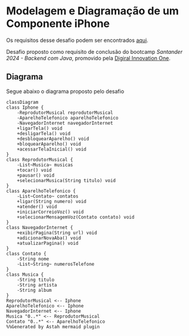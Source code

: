# Modelagem e Diagramação de um Componente iPhone

Os requisitos desse desafio podem ser encontrados [aqui](https://github.com/digitalinnovationone/trilha-java-basico/tree/main/desafios/poo).

Desafio proposto como requisito de conclusão do bootcamp _Santander 2024 - Backend com Java_, promovido pela [Digiral Innovation One](www.dio.me).

## Diagrama

Segue abaixo o diagrama proposto pelo desafio

```mermaid
classDiagram
class Iphone {
    -ReprodutorMusical reprodutorMusical
    -AparelhoTelefonico aparelhoTelefonico
    -NavegadorInternet navegadorInternet
    +ligarTela() void
    +desligarTela() void
    +desbloquearAparelho() void
    +bloquearAparelho() void
    +acessarTelaInicial() void
}
class ReprodutorMusical {
    -List~Musica~ musicas
    +tocar() void
    +pausar() void
    +selecionarMusica(String titulo) void
}
class AparelhoTelefonico {
    -List~Contato~ contatos
    +ligar(String numero) void
    +atender() void
    +iniciarCorreioVoz() void
    +selecionarMensagemVoz(Contato contato) void
}
class NavegadorInternet {
    +exibirPagina(String url) void
    +adicionarNovaAba() void
    +atualizarPagina() void
}
class Contato {
    -String nome
    -List~String~ numerosTelefone
}
class Musica {
    -String titulo
    -String artista
    -String album
}
ReprodutorMusical <-- Iphone
AparelhoTelefonico <-- Iphone
NavegadorInternet <-- Iphone
Musica "0..*" <-- ReprodutorMusical
Contato "0..*" <-- AparelhoTelefonico
%%Generated by Astah mermaid plugin
```